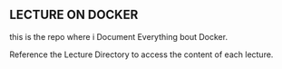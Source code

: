 ## LECTURE ON DOCKER

this is the repo where i Document Everything bout Docker.

Reference the Lecture Directory to access the content of each lecture.
